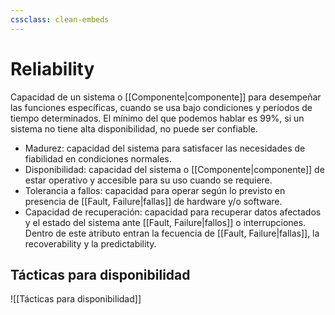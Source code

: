 ```yaml
---
cssclass: clean-embeds
---
```

# Reliability
Capacidad de un sistema o [[Componente|componente]] para desempeñar las funciones específicas, cuando se usa bajo condiciones y períodos de tiempo determinados. El mínimo del que podemos hablar es 99%, si un sistema no tiene alta disponibilidad, no puede ser confiable.
- Madurez: capacidad del sistema para satisfacer las necesidades de fiabilidad en condiciones normales.
- Disponibilidad: capacidad del sistema o [[Componente|componente]] de estar operativo y accesible para su uso cuando se requiere.
- Tolerancia a fallos: capacidad para operar según lo previsto en presencia de [[Fault, Failure|fallas]] de hardware y/o software.
- Capacidad de recuperación: capacidad para recuperar datos afectados y el estado del sistema ante [[Fault, Failure|fallos]] o interrupciones.
Dentro de este atributo entran la fecuencia de [[Fault, Failure|fallas]], la recoverability y la predictability.

## Tácticas para disponibilidad
![[Tácticas para disponibilidad]]